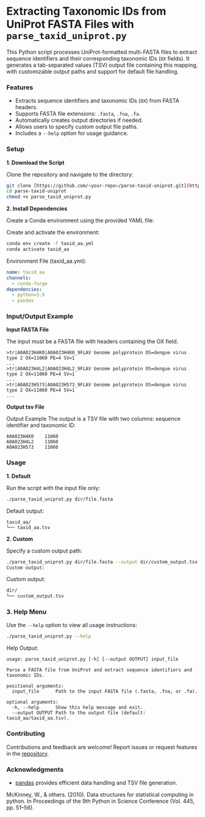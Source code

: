 # Extracting Taxonomic IDs from UniProt FASTA Files with `parse_taxid_uniprot.py`

This Python script processes UniProt-formatted multi-FASTA files to extract sequence identifiers and their corresponding taxonomic IDs (`OX` fields). It generates a tab-separated values (TSV) output file containing this mapping, with customizable output paths and support for default file handling.

### Features

* Extracts sequence identifiers and taxonomic IDs (`OX`) from FASTA headers.
* Supports FASTA file extensions: `.fasta`, `.fna`, `.fa`.
* Automatically creates output directories if needed.
* Allows users to specify custom output file paths.
* Includes a `--help` option for usage guidance.

### Setup

**1. Download the Script**

Clone the repository and navigate to the directory:
```bash
git clone [https://github.com/<your-repo>/parse-taxid-uniprot.git](https://github.com/agudeloromero/Download_fasta_NCBI/edit/main/EVEREST/protein/parse_taxid_uniprot.git)
cd parse-taxid-uniprot
chmod +x parse_taxid_uniprot.py
```

**2. Install Dependencies**

Create a Conda environment using the provided YAML file:

Create and activate the environment:
```bash
conda env create -f taxid_aa.yml
conda activate taxid_aa
```

Environment File (taxid_aa.yml):
```yaml
name: taxid_aa
channels:
  - conda-forge
dependencies:
  - python=3.9
  - pandas
```

### Input/Output Example

**Input FASTA File**

The input must be a FASTA file with headers containing the OX field.
```plaintext
>tr|A0A023H4K0|A0A023H4K0_9FLAV Genome polyprotein OS=dengue virus type 2 OX=11060 PE=4 SV=1
...
>tr|A0A023H4L2|A0A023H4L2_9FLAV Genome polyprotein OS=dengue virus type 2 OX=11060 PE=4 SV=1
...
>tr|A0A023H573|A0A023H573_9FLAV Genome polyprotein OS=dengue virus type 2 OX=11060 PE=4 SV=1
...
```
**Output tsv File**

Output Example
The output is a TSV file with two columns: sequence identifier and taxonomic ID:
```plaintext
A0A023H4K0    11060
A0A023H4L2    11060
A0A023H573    11060
```

### Usage

**1. Default**

Run the script with the input file only:
```bash
./parse_taxid_uniprot.py dir/file.fasta
```

Default output:
```plaintext
taxid_aa/
└── taxid_aa.tsv
```

**2. Custom**

Specify a custom output path:
```bash
./parse_taxid_uniprot.py dir/file.fasta --output dir/custom_output.tsv
Custom output:
```

Custom output:
```bash
dir/
└── custom_output.tsv
```

### 3. Help Menu

Use the `--help` option to view all usage instructions:
```bash
./parse_taxid_uniprot.py --help
```

Help Output:
```plaintext
usage: parse_taxid_uniprot.py [-h] [--output OUTPUT] input_file

Parse a FASTA file from UniProt and extract sequence identifiers and taxonomic IDs.

positional arguments:
  input_file      Path to the input FASTA file (.fasta, .fna, or .fa).

optional arguments:
  -h, --help      Show this help message and exit.
  --output OUTPUT Path to the output file (default: taxid_aa/taxid_aa.tsv).
```

### Contributing

Contributions and feedback are welcome! Report issues or request features in the [repository](https://github.com/agudeloromero/Download_fasta_NCBI/issues).

### Acknowledgments
  
* [pandas](https://pandas.pydata.org) provides efficient data handling and TSV file generation.

McKinney, W., & others. (2010). Data structures for statistical computing in python. In Proceedings of the 9th Python in Science Conference (Vol. 445, pp. 51–56).







